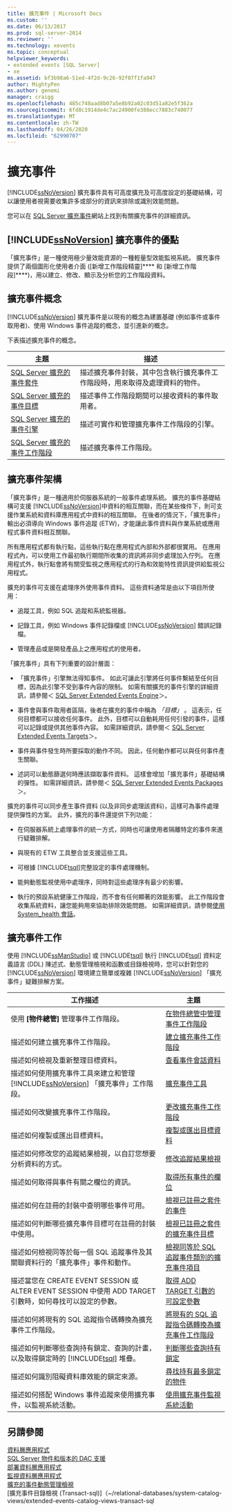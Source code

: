 ```yaml
---
title: 擴充事件 | Microsoft Docs
ms.custom: ''
ms.date: 06/13/2017
ms.prod: sql-server-2014
ms.reviewer: ''
ms.technology: xevents
ms.topic: conceptual
helpviewer_keywords:
- extended events [SQL Server]
- xe
ms.assetid: bf3b98a6-51ed-4f2d-9c26-92f07f1fa947
author: MightyPen
ms.author: genemi
manager: craigg
ms.openlocfilehash: 485c748aad8b07a5e8b92a02c03d51a82e5f362a
ms.sourcegitcommit: 6fd8c1914de4c7ac24900fe388ecc7883c740077
ms.translationtype: MT
ms.contentlocale: zh-TW
ms.lasthandoff: 04/26/2020
ms.locfileid: "62990707"
---
```

# <a name="extended-events"></a>擴充事件
  [!INCLUDE[ssNoVersion](../../includes/ssnoversion-md.md)] 擴充事件具有可高度擴充及可高度設定的基礎結構，可以讓使用者視需要收集許多或部分的資訊來排除或識別效能問題。  
  
 您可以在 [SQL Server 擴充事件](https://blogs.msdn.com/b/extended_events/)網站上找到有關擴充事件的詳細資訊。  
  
## <a name="benefits-of-ssnoversion-extended-events"></a>[!INCLUDE[ssNoVersion](../../includes/ssnoversion-md.md)] 擴充事件的優點  
 「擴充事件」是一種使用極少量效能資源的一種輕量型效能監視系統。 擴充事件提供了兩個圖形化使用者介面 ([新增工作階段精靈]**** 和 [新增工作階段]****)，用以建立、修改、顯示及分析您的工作階段資料。  
  
## <a name="extended-events-concepts"></a>擴充事件概念  
 [!INCLUDE[ssNoVersion](../../includes/ssnoversion-md.md)] 擴充事件是以現有的概念為建置基礎 (例如事件或事件取用者)、使用 Windows 事件追蹤的概念，並引進新的概念。  
  
 下表描述擴充事件的概念。  
  
|主題|描述|  
|-----------|-----------------|  
|[SQL Server 擴充的事件套件](sql-server-extended-events-packages.md)|描述擴充事件封裝，其中包含執行擴充事件工作階段時，用來取得及處理資料的物件。|  
|[SQL Server 擴充的事件目標](../../database-engine/sql-server-extended-events-targets.md)|描述事件工作階段期間可以接收資料的事件取用者。|  
|[SQL Server 擴充的事件引擎](sql-server-extended-events-engine.md)|描述可實作和管理擴充事件工作階段的引擎。|  
|[SQL Server 擴充的事件工作階段](sql-server-extended-events-sessions.md)|描述擴充事件工作階段。|  
  
## <a name="extended-events-architecture"></a>擴充事件架構  
 「擴充事件」是一種適用於伺服器系統的一般事件處理系統。 擴充的事件基礎結構可支援 [!INCLUDE[ssNoVersion](../../includes/ssnoversion-md.md)]中資料的相互關聯，而在某些條件下，則可支援作業系統和資料庫應用程式中資料的相互關聯。 在後者的情況下，「擴充事件」輸出必須導向 Windows 事件追蹤 (ETW)，才能讓此事件資料與作業系統或應用程式事件資料相互關聯。  
  
 所有應用程式都有執行點，這些執行點在應用程式內部和外部都很實用。 在應用程式內，可以使用工作最初執行期間所收集的資訊將非同步處理加入佇列。 在應用程式外，執行點會將有關受監視之應用程式的行為和效能特性資訊提供給監視公用程式。  
  
 擴充的事件可支援在處理序外使用事件資料。 這些資料通常是由以下項目所使用：  
  
-   追蹤工具，例如 SQL 追蹤和系統監視器。  
  
-   記錄工具，例如 Windows 事件記錄檔或 [!INCLUDE[ssNoVersion](../../includes/ssnoversion-md.md)] 錯誤記錄檔。  
  
-   管理產品或是開發產品上之應用程式的使用者。  
  
 「擴充事件」具有下列重要的設計層面：  
  
-   「擴充事件」引擎無法得知事件。 如此可讓此引擎將任何事件繫結至任何目標，因為此引擎不受到事件內容的限制。 如需有關擴充的事件引擎的詳細資訊，請參閱＜ [SQL Server Extended Events Engine](sql-server-extended-events-engine.md)＞。  
  
-   事件會與事件取用者區隔，後者在擴充的事件中稱為 *「目標」* 。 這表示，任何目標都可以接收任何事件。 此外，目標可以自動耗用任何引發的事件，這樣可以記錄或提供其他事件內容。 如需詳細資訊，請參閱＜ [SQL Server Extended Events Targets](../../database-engine/sql-server-extended-events-targets.md)＞。  
  
-   事件與事件發生時所要採取的動作不同。 因此，任何動作都可以與任何事件產生關聯。  
  
-   述詞可以動態篩選何時應該擷取事件資料。 這樣會增加「擴充事件」基礎結構的彈性。 如需詳細資訊，請參閱＜ [SQL Server Extended Events Packages](sql-server-extended-events-packages.md)＞。  
  
 擴充的事件可以同步產生事件資料 (以及非同步處理該資料)，這樣可為事件處理提供彈性的方案。 此外，擴充的事件還提供下列功能：  
  
-   在伺服器系統上處理事件的統一方式，同時也可讓使用者隔離特定的事件來進行疑難排解。  
  
-   與現有的 ETW 工具整合並支援這些工具。  
  
-   可根據 [!INCLUDE[tsql](../../includes/tsql-md.md)]完整設定的事件處理機制。  
  
-   能夠動態監視使用中處理序，同時對這些處理序有最少的影響。  
  
-   執行的預設系統健康工作階段，而不會有任何顯著的效能影響。 此工作階段會收集系統資料，讓您能夠用來協助排除效能問題。 如需詳細資訊，請參閱[使用 System_health 會話](use-the-ssms-xe-profiler.md)。  
  
## <a name="extended-events-tasks"></a>擴充事件工作  
 使用 [!INCLUDE[ssManStudio](../../includes/ssmanstudio-md.md)] 或 [!INCLUDE[tsql](../../includes/tsql-md.md)] 執行 [!INCLUDE[tsql](../../includes/tsql-md.md)] 資料定義語言 (DDL) 陳述式、動態管理檢視和函數或目錄檢視時，您可以針對您的 [!INCLUDE[ssNoVersion](../../includes/ssnoversion-md.md)] 環境建立簡單或複雜 [!INCLUDE[ssNoVersion](../../includes/ssnoversion-md.md)] 「擴充事件」疑難排解方案。  
  
|工作描述|主題|  
|----------------------|-----------|  
|使用 **[物件總管]** 管理事件工作階段。|[在物件總管中管理事件工作階段](../../ssms/object/object-explorer.md)|  
|描述如何建立擴充事件工作階段。|[建立擴充事件工作階段](../../database-engine/create-an-extended-events-session.md)|  
|描述如何檢視及重新整理目標資料。|[查看事件會話資料](../../database-engine/view-event-session-data.md)|  
|描述如何使用擴充事件工具來建立和管理 [!INCLUDE[ssNoVersion](../../includes/ssnoversion-md.md)] 「擴充事件」工作階段。|[擴充事件工具](extended-events-tools.md)|  
|描述如何改變擴充事件工作階段。|[更改擴充事件工作階段](alter-an-extended-events-session.md)|  
|描述如何複製或匯出目標資料。|[複製或匯出目標資料](../../database-engine/copy-or-export-target-data.md)|  
|描述如何修改您的追蹤結果檢視，以自訂您想要分析資料的方式。|[修改追蹤結果檢視](../../database-engine/modify-the-trace-results-view.md)|  
|描述如何取得與事件有關之欄位的資訊。|[取得所有事件的欄位](../../database-engine/get-the-fields-for-all-events.md)|  
|描述如何在註冊的封裝中查明哪些事件可用。|[檢視已註冊之套件的事件](../../database-engine/view-the-events-for-registered-packages.md)|  
|描述如何判斷哪些擴充事件目標可在註冊的封裝中使用。|[檢視已註冊之套件的擴充事件目標](../../database-engine/view-the-extended-events-targets-for-registered-packages.md)|  
|描述如何檢視同等於每一個 SQL 追蹤事件及其關聯資料行的「擴充事件」事件和動作。|[檢視同等於 SQL 追蹤事件類別的擴充事件項目](view-the-extended-events-equivalents-to-sql-trace-event-classes.md)|  
|描述當您在 CREATE EVENT SESSION 或 ALTER EVENT SESSION 中使用 ADD TARGET 引數時，如何尋找可以設定的參數。|[取得 ADD TARGET 引數的可設定參數](../../database-engine/get-the-configurable-parameters-for-the-add-target-argument.md)|  
|描述如何將現有的 SQL 追蹤指令碼轉換為擴充事件工作階段。|[將現有的 SQL 追蹤指令碼轉換為擴充事件工作階段](convert-an-existing-sql-trace-script-to-an-extended-events-session.md)|  
|描述如何判斷哪些查詢持有鎖定、查詢的計畫，以及取得鎖定時的 [!INCLUDE[tsql](../../includes/tsql-md.md)] 堆疊。|[判斷哪些查詢持有鎖定](determine-which-queries-are-holding-locks.md)|  
|描述如何識別阻礙資料庫效能的鎖定來源。|[尋找持有最多鎖定的物件](find-the-objects-that-have-the-most-locks-taken-on-them.md)|  
|描述如何搭配 Windows 事件追蹤來使用擴充事件，以監視系統活動。|[使用擴充事件監視系統活動](monitor-system-activity-using-extended-events.md)|  
  
## <a name="see-also"></a>另請參閱  
 [資料層應用程式](../data-tier-applications/data-tier-applications.md)   
 [SQL Server 物件和版本的 DAC 支援](../data-tier-applications/dac-support-for-sql-server-objects-and-versions.md)   
 [部署資料層應用程式](../data-tier-applications/deploy-a-data-tier-application.md)   
 [監視資料層應用程式](../data-tier-applications/monitor-data-tier-applications.md)   
 [擴充的事件動態管理檢視](../views/views.md)   
 [擴充事件目錄檢視 &#40;Transact-sql&#41;]（~/relational-databases/system-catalog-views/extended-events-catalog-views-transact-sql  
  
  
